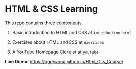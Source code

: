 # HTML & CSS Learning

This repo contains three components 

1. Basic introduction to HTML and CSS at `introduction-html`

2. Exercises about HTML and CSS at `exercises`

3. A YouTube Homepage Clone at at `youtube`


**Live Demo**: https://qqrewquu.github.io/Html_Css_Course/